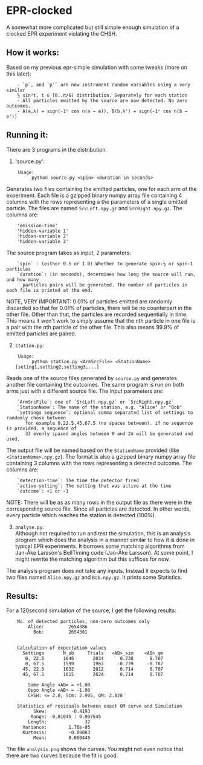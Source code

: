 EPR-clocked
===========

A somewhat more complicated but still simple enough simulation of a clocked EPR experiment violating the CHSH.

How it works:
------------
Based on my previous epr-simple simulation with some tweaks (more on this later):  

        - `p`, and `p'` are now instrument random variables using a very similar 
        ½ sin²t, t ∈ [0..π/6) distribution. Separately for each station
        - All particles emitted by the source are now detected. No zero outcomes.
        - A(a,λ) = sign(-1ⁿ cos n(a − e)), B(b,λ') = sign(-1ⁿ cos n(b − e'))

Running it:
-----------
There are 3 programs in the distribution.  
        
1) 'source.py':  

        Usage:
	         python source.py <spin> <duration in seconds>

Generates two files containing the emitted particles, one for each arm of the experiment.
Each file is a gzipped binary numpy array file containing 4 columns with the rows representing a the 
parameters of a single emitted particle. The files are named `SrcLeft.npy.gz` and `SrcRight.npy.gz`.
The columns are:  

        'emission-time'
        'hidden-variable 1'
        'hidden-variable 2'
        'hidden-variable 3'
        
The source program takes as input, 2 parameters:

        `spin` : (either 0.5 or 1.0) Whether to generate spin-½ or spin-1 particles
        `duration`: (in seconds), determines how long the source will run, and how many 
          particles pairs will be generated. The number of particles in each file is printed at the end.

NOTE, VERY IMPORTANT: 0.01% of particles emitted are randomly discarded so that 
for 0.01% of particles, there will be no counterpart in the other file. Other 
than that, the particles are recorded sequentially in time. This means it won't 
work to simply assume that the nth particle in one file is a pair with the nth 
particle of the other file. This also means 99.9% of emitted particles are paired.


2) `station.py`:  
        
        Usage:
	         python station.py <ArmSrcFile> <StationName> [seting1,setting2,setting3,...]

Reads one of the source files generated by `source.py` and generates another file
containing the outcomes. The same program is run on both arms just with a different
source file. The input parameters are:  

        `ArmSrcFile`: one of `SrcLeft.npy.gz` or `SrcRight.npy.gz`
        `StationName`: The name of the station, e.g. "Alice" or "Bob"
        `settings sequence`: optional comma separated list of settings to randomly chose between
           for example 0,22.5,45,67.5 (no spaces between). if no sequence is provided, a sequence of
           33 evenly spaced angles between 0 and 2π will be generated and used.

The output file will be named based on the `StationName` provided (like `<StationName>.npy.gz`). The format is also 
a gzipped binary numpy array file containing 3 columns with the rows representing a detected 
outcome. The columns are:  
    
        `detection-time`: The time the detector fired
        `active-setting`: The setting that was active at the time
        `outcome`: +1 or -1

NOTE: There will be as as many rows in the output file as there were in the corresponding source file. 
Since all particles are detected. In other words, every particle which reaches the station is detected (100%).

3) `analyse.py`:  
Although not required to run and test the simulation, this is an analysis program which does
the analysis in a manner similar to how it is done in typical EPR experiments. It borrows some matching algorithms
from Jan-Åke Larsson's BellTiming code (Jan-Åke Larsson). At some point, I might rewrite the matching algorithm but this suffices for now.

The analysis program does not take any inputs. Instead it expects to find two files named `Alice.npy.gz` and `Bob.npy.gz`. It prints some 
Statistics.


Results:
--------

For a 120second simulation of the source, I get the following results:  

        No. of detected particles, non-zero outcomes only
	        Alice:         2654386
	          Bob:         2654381


        Calculation of expectation values
          Settings       N_ab     Trials   <AB>_sim    <AB>_qm
           0, 22.5       1646       2034      0.738      0.707
           0, 67.5       1599       1963     -0.739     -0.707
          45, 22.5       1632       2012      0.714      0.707
          45, 67.5       1615       2024      0.714      0.707

	        Same Angle <AB> = +1.00
	        Oppo Angle <AB> = -1.00
	        CHSH: <= 2.0, Sim: 2.905, QM: 2.828

        Statistics of residuals between exact QM curve and Simulation
              Skew:         -0.4193
             Range: -0.01045 : 0.007545
            Length:              32
          Variance:        1.76e-05
          Kurtosis:        -0.08083
              Mean:        0.000445


The file `analysis.png` shows the curves. You might not even notice that there are two curves because the fit is good.

